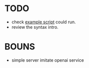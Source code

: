 # TODO

* check [example script](./example.md) could run.
* review the syntax intro.



# BOUNS

* simple server imitate openai service
